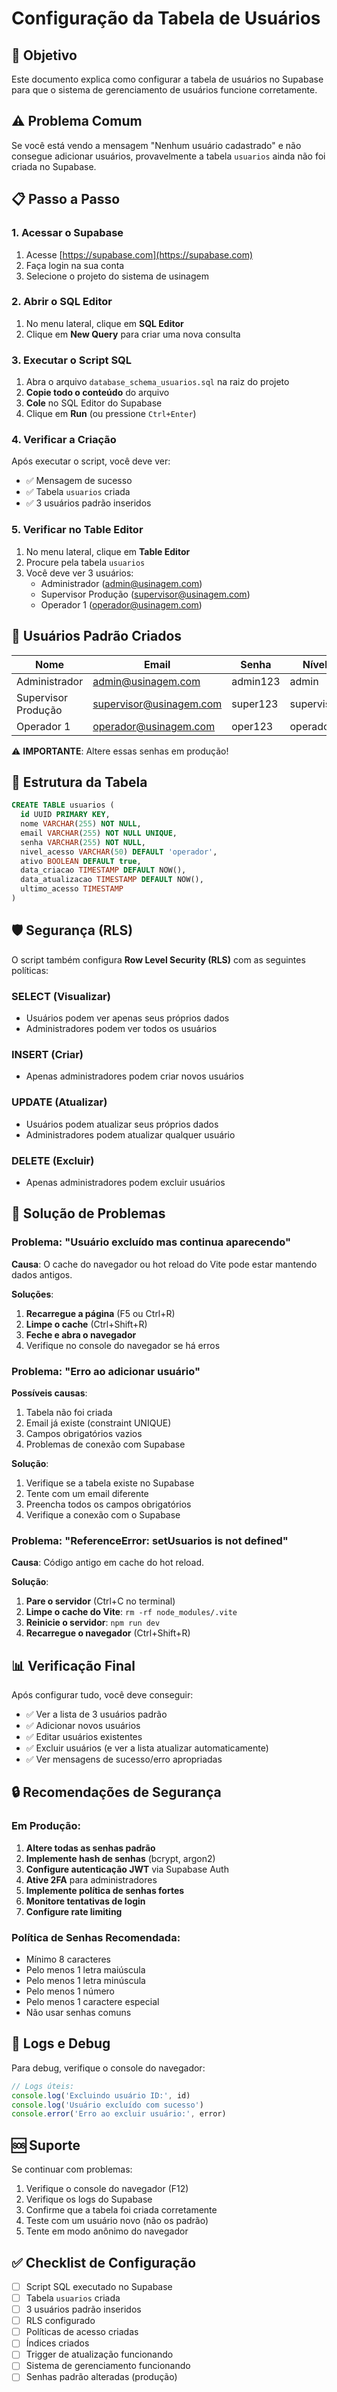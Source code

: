 # Configuração da Tabela de Usuários

## 🎯 Objetivo
Este documento explica como configurar a tabela de usuários no Supabase para que o sistema de gerenciamento de usuários funcione corretamente.

## ⚠️ Problema Comum
Se você está vendo a mensagem "Nenhum usuário cadastrado" e não consegue adicionar usuários, provavelmente a tabela `usuarios` ainda não foi criada no Supabase.

## 📋 Passo a Passo

### 1. Acessar o Supabase
1. Acesse [https://supabase.com](https://supabase.com)
2. Faça login na sua conta
3. Selecione o projeto do sistema de usinagem

### 2. Abrir o SQL Editor
1. No menu lateral, clique em **SQL Editor**
2. Clique em **New Query** para criar uma nova consulta

### 3. Executar o Script SQL
1. Abra o arquivo `database_schema_usuarios.sql` na raiz do projeto
2. **Copie todo o conteúdo** do arquivo
3. **Cole** no SQL Editor do Supabase
4. Clique em **Run** (ou pressione `Ctrl+Enter`)

### 4. Verificar a Criação
Após executar o script, você deve ver:
- ✅ Mensagem de sucesso
- ✅ Tabela `usuarios` criada
- ✅ 3 usuários padrão inseridos

### 5. Verificar no Table Editor
1. No menu lateral, clique em **Table Editor**
2. Procure pela tabela `usuarios`
3. Você deve ver 3 usuários:
   - Administrador (admin@usinagem.com)
   - Supervisor Produção (supervisor@usinagem.com)
   - Operador 1 (operador@usinagem.com)

## 🔐 Usuários Padrão Criados

| Nome | Email | Senha | Nível |
|------|-------|-------|-------|
| Administrador | admin@usinagem.com | admin123 | admin |
| Supervisor Produção | supervisor@usinagem.com | super123 | supervisor |
| Operador 1 | operador@usinagem.com | oper123 | operador |

⚠️ **IMPORTANTE**: Altere essas senhas em produção!

## 🔧 Estrutura da Tabela

```sql
CREATE TABLE usuarios (
  id UUID PRIMARY KEY,
  nome VARCHAR(255) NOT NULL,
  email VARCHAR(255) NOT NULL UNIQUE,
  senha VARCHAR(255) NOT NULL,
  nivel_acesso VARCHAR(50) DEFAULT 'operador',
  ativo BOOLEAN DEFAULT true,
  data_criacao TIMESTAMP DEFAULT NOW(),
  data_atualizacao TIMESTAMP DEFAULT NOW(),
  ultimo_acesso TIMESTAMP
)
```

## 🛡️ Segurança (RLS)

O script também configura **Row Level Security (RLS)** com as seguintes políticas:

### SELECT (Visualizar)
- Usuários podem ver apenas seus próprios dados
- Administradores podem ver todos os usuários

### INSERT (Criar)
- Apenas administradores podem criar novos usuários

### UPDATE (Atualizar)
- Usuários podem atualizar seus próprios dados
- Administradores podem atualizar qualquer usuário

### DELETE (Excluir)
- Apenas administradores podem excluir usuários

## 🐛 Solução de Problemas

### Problema: "Usuário excluído mas continua aparecendo"

**Causa**: O cache do navegador ou hot reload do Vite pode estar mantendo dados antigos.

**Soluções**:
1. **Recarregue a página** (F5 ou Ctrl+R)
2. **Limpe o cache** (Ctrl+Shift+R)
3. **Feche e abra o navegador**
4. Verifique no console do navegador se há erros

### Problema: "Erro ao adicionar usuário"

**Possíveis causas**:
1. Tabela não foi criada
2. Email já existe (constraint UNIQUE)
3. Campos obrigatórios vazios
4. Problemas de conexão com Supabase

**Solução**:
1. Verifique se a tabela existe no Supabase
2. Tente com um email diferente
3. Preencha todos os campos obrigatórios
4. Verifique a conexão com o Supabase

### Problema: "ReferenceError: setUsuarios is not defined"

**Causa**: Código antigo em cache do hot reload.

**Solução**:
1. **Pare o servidor** (Ctrl+C no terminal)
2. **Limpe o cache do Vite**: `rm -rf node_modules/.vite`
3. **Reinicie o servidor**: `npm run dev`
4. **Recarregue o navegador** (Ctrl+Shift+R)

## 📊 Verificação Final

Após configurar tudo, você deve conseguir:
- ✅ Ver a lista de 3 usuários padrão
- ✅ Adicionar novos usuários
- ✅ Editar usuários existentes
- ✅ Excluir usuários (e ver a lista atualizar automaticamente)
- ✅ Ver mensagens de sucesso/erro apropriadas

## 🔒 Recomendações de Segurança

### Em Produção:
1. **Altere todas as senhas padrão**
2. **Implemente hash de senhas** (bcrypt, argon2)
3. **Configure autenticação JWT** via Supabase Auth
4. **Ative 2FA** para administradores
5. **Implemente política de senhas fortes**
6. **Monitore tentativas de login**
7. **Configure rate limiting**

### Política de Senhas Recomendada:
- Mínimo 8 caracteres
- Pelo menos 1 letra maiúscula
- Pelo menos 1 letra minúscula
- Pelo menos 1 número
- Pelo menos 1 caractere especial
- Não usar senhas comuns

## 📝 Logs e Debug

Para debug, verifique o console do navegador:
```javascript
// Logs úteis:
console.log('Excluindo usuário ID:', id)
console.log('Usuário excluído com sucesso')
console.error('Erro ao excluir usuário:', error)
```

## 🆘 Suporte

Se continuar com problemas:
1. Verifique o console do navegador (F12)
2. Verifique os logs do Supabase
3. Confirme que a tabela foi criada corretamente
4. Teste com um usuário novo (não os padrão)
5. Tente em modo anônimo do navegador

## ✅ Checklist de Configuração

- [ ] Script SQL executado no Supabase
- [ ] Tabela `usuarios` criada
- [ ] 3 usuários padrão inseridos
- [ ] RLS configurado
- [ ] Políticas de acesso criadas
- [ ] Índices criados
- [ ] Trigger de atualização funcionando
- [ ] Sistema de gerenciamento funcionando
- [ ] Senhas padrão alteradas (produção)
